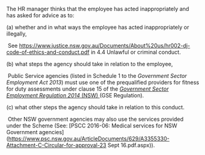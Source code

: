 The HR manager thinks that the employee has acted inappropriately and has asked for advice as to:

(a)	whether and in what ways the employee has acted inappropriately or illegally,

​	See https://www.justice.nsw.gov.au/Documents/About%20us/hr002-dj-code-of-ethics-and-conduct.pdf in 4.4 Unlawful or criminal conduct.

(b)	what steps the agency should take in relation to the employee, 

​	Public Service agencies (listed in Schedule 1 to the *Government Sector Employment Act 2013*) must use one of the prequalified providers for fitness for duty assessments under clause 15 of the [*Government Sector Employment Regulation 2014* (NSW) ](https://www.legislation.nsw.gov.au/#/view/regulation/2014/60)(GSE Regulation). 

(c)	what other steps the agency should take in relation to this conduct.

​	Other NSW government agencies may also use the services provided under the Scheme (See: [PSCC 2016-06: Medical services for NSW Government agencies](https://www.psc.nsw.gov.au/ArticleDocuments/629/A3355330-Attachment-C-Circular-for-approval-23 Sept 16.pdf.aspx)). 